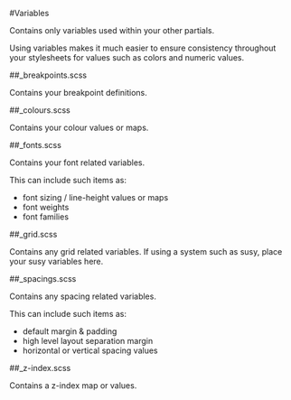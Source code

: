 #Variables

Contains only variables used within your other partials.

Using variables makes it much easier to ensure consistency throughout your 
stylesheets for values such as colors and numeric values.

##_breakpoints.scss

Contains your breakpoint definitions.

##_colours.scss

Contains your colour values or maps.

##_fonts.scss

Contains your font related variables. 

This can include such items as:
- font sizing / line-height values or maps
- font weights
- font families

##_grid.scss

Contains any grid related variables. If using a system such as susy, place your
susy variables here.

##_spacings.scss

Contains any spacing related variables.

This can include such items as:
- default margin & padding
- high level layout separation margin
- horizontal or vertical spacing values

##_z-index.scss

Contains a z-index map or values.